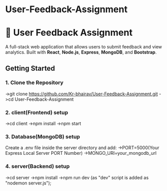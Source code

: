 # User-Feedback-Assignment
# 📝 User Feedback Assignment

A full-stack web application that allows users to submit feedback and view analytics. Built with **React**, **Node.js**, **Express**, **MongoDB**, and **Bootstrap**.

## Getting Started

### 1. Clone the Repository
->git clone https://github.com/Kr-bhairav/User-Feedback-Assignment.git
->cd User-Feedback-Assignment

### 2. client(Frontend) setup
->cd client
->npm install
->npm start

### 3. Database(MongoDB) setup
Create a .env file inside the server directory and add:
->PORT=5000(Your Express Local Server PORT Number)
->MONGO_URI=your_mongodb_url

### 4. server(Backend) setup
->cd server
->npm install
->npm run dev (as "dev" script is added as "nodemon server.js");

